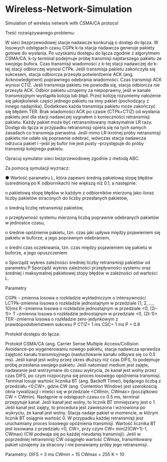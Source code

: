 # Wireless-Network-Simulation
Simulation of wireless network with CSMA/CA protocol

Treść rozwiązywanego problemu:

W sieci bezprzewodowej stacje nadawcze konkurują o dostęp do łącza.
W losowych odstępach czasu CGPk k-ta stacja nadawcza generuje pakiety gotowe do wysłania.
Po uzyskaniu dostępu do łącza zgodnie z algorytmem CSMA/CA, k-ty terminal podejmuje próbę transmisji najstarszego pakietu ze swojego bufora. Czas transmisji wiadomości z k-tej stacji nadawczej do k-tej stacji odbiorczej wynosi CTPk. 
Jeśli transmisja pakietu zakończyła się sukcesem, stacja odbiorcza przesyła potwierdzenie ACK (ang. Acknowledgment) poprawnego odebrania wiadomości.
Czas transmisji ACK wynosi CTIZ. Jeśli transmisja pakietu nie powiodła się, stacja odbiorcza nie przesyła ACK. Odbiór pakietu uznajemy za niepoprawny, jeśli w kanale transmisyjnym wystąpiła kolizja lub błąd.
Przez kolizję rozumiemy nałożenie się jakiejkolwiek części jednego pakietu na inny pakiet (pochodzący z innego nadajnika). Dodatkowo każda transmisja pakietu może zakończyć się błędem TER.
Brak wiadomości ACK po czasie (CTPk+CTIZ) od wysłania pakietu jest dla stacji nadawczej sygnałem o konieczności retransmisji pakietu. Każdy pakiet może być retransmitowany maksymalnie LR razy.
Dostęp do łącza w przypadku retransmisji opiera się na tych samych zasadach co transmisja pierwotna.
Jeśli mimo LR-krotnej próby retransmisji pakietu nie udało się poprawnie odebrać, wówczas stacja nadawcza odrzuca pakiet i –jeśli jej bufor nie jest pusty –przystępuje do próby transmisji kolejnego pakietu.

Opracuj symulator sieci bezprzewodowej zgodnie z metodą ABC.

Za pomocą symulacji wyznacz:

● Wartość parametru L, która zapewni średnią pakietową stopę błędów (uśrednioną po K   odbiornikach) nie większą niż 0.1, a następnie:

o pakietową stopę błędów w każdym z odbiorników mierzoną jako iloraz liczby pakietów straconych do liczby przesłanych pakietów,

o średnią liczbę retransmisji pakietów,

o przepływność systemu mierzoną liczbą poprawnie odebranych pakietów w jednostce czasu,

o średnie opóźnienie pakietu, tzn. czas jaki upływa między pojawieniem się pakietu w buforze, a jego poprawnym odebraniem,

o średni czas oczekiwania, tzn. czas między pojawieniem się pakietu w buforze, a jego opuszczeniem

o Sporządź wykres zależności średniej liczby retransmisji pakietów od parametru P Sporządź wykres zależności przepływności systemu oraz średniej i maksymalnej pakietowej stopy błędów w zależności od wartości L.
	


Parametry

CGPk - zmienna losowa o rozkładzie wykładniczym o intensywności 
LCTPk–zmienna losowa o rozkładzie jednostajnym w przedziale {1, 2, ..., 10}ms
R –zmienna losowa o rozkładzie jednostajnym w przedziale <0, (2r-1)>
T –zmienna losowa o rozkładzie jednostajnym w przedziale <0, (2t-1)>
TER -zmienna losowa o rozkładzie zero-jedynkowym z prawdopodobieństwem sukcesu P
CTIZ= 1 ms
CSC= 1 ms
P = 0.8

Protokół dostępu do łącza:

Protokół CSMA/CA (ang. Carrier Sense Multiple Access/Collision Avoidance–po wygenerowaniu nowego pakietu, stacja nadawcza sprawdza zajętość kanału transmisyjnego (nasłuchiwanie kanału odbywa się co 0.5 ms). Jeśli kanał jest wolny przez okres dłuższy niż czas DIFS, to podejmuje próbę przesłania swojego pakietu. Jeśli natomiast medium jest zajęte, nadawanie jest wstrzymane do czasu wykrycia, że kanał jest wolny przez czas DIFS, po czym rozpoczyna się proces losowego opóźnienia transmisji. Terminal losuje wartość licznika BT (ang. Backoff Timer), będącego liczbą z przedziału <0,CW>, gdzie CW (ang. Contention Window) jest szerokością okna rywalizacji i mieści się w przedziale <CWmin, CWmax> (początkowo CW = CWmin). Następnie w odstępach czasu co 0.5 ms, terminal przepytuje kanał. Jeśli kanał jest wolny, to licznik BT zmniejszany jest o 1. Jeśli kanał jest zajęty, to procedura jest zawieszona i wznowiona po wykryciu, że kanał jest wolny. Stacja nadaje pakiet w momencie, w którym licznik BT osiągnie wartość 0.
W przypadku każdej retransmisji jest uruchamiany proces losowego opóźnienia transmisji. Wartość licznika BT jest losowana z przedziału <0, CW>, przy czym CW= min(2(CW+1)-1, CWmax) (CW podwaja się po każdej nieudanej transmisji). Jeśli w poprzedniej retransmisji CW osiągnęło wartość CWmax, transmitowany pakiet uznajemy za stracony i nie ponawiamy próby jego retransmisji.

Parametry:
DIFS = 3 ms
CWmin = 15
CWmax = 255
K = 10

